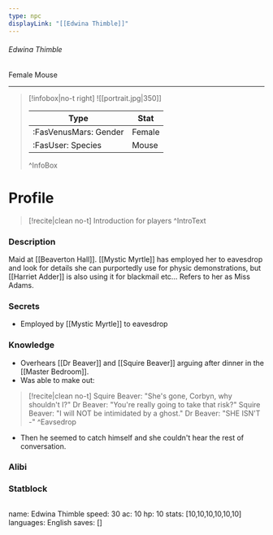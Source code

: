 ```yaml
---
type: npc
displayLink: "[[Edwina Thimble]]"
---
```


###### Edwina Thimble
<span class="sub2">Female Mouse </span>
___

> [!infobox|no-t right]
> ![[portrait.jpg|350]]
>
> | Type | Stat |
> | ---- | ---- |
> | :FasVenusMars: Gender | Female |
> | :FasUser: Species | Mouse |
>^InfoBox

# Profile

> [!recite|clean no-t]
>	Introduction for players
>^IntroText

### Description
Maid at [[Beaverton Hall]]. [[Mystic Myrtle]] has employed her to eavesdrop and look for details she can purportedly use for physic demonstrations, but ⁠[[Harriet Adder]] is also using it for blackmail etc... Refers to her as Miss Adams.

### Secrets
- Employed by ⁠[[Mystic Myrtle]] to eavesdrop

### Knowledge
- Overhears [[Dr Beaver]] and [[Squire Beaver]] arguing after dinner in the [[Master Bedroom]].
- Was able to make out:
> [!recite|clean no-t]
>	  Squire Beaver: "She's gone, Corbyn, why shouldn't I?"
>	  Dr Beaver: "You're really going to take that risk?" 
>	  Squire Beaver: "I will NOT be intimidated by a ghost."
>	  Dr Beaver: "SHE ISN'T -"
>^Eavsedrop
- Then he seemed to catch himself and she couldn't hear the rest of conversation.

### Alibi 


### Statblock
>```statblock
name: Edwina Thimble
speed: 30
ac: 10
hp: 10
stats: [10,10,10,10,10,10]
languages: English
saves: []